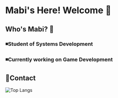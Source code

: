 # Mabi's Here! Welcome 💌

## Who's Mabi? 🐢
### ◾Student of Systems Development
### ◾Currently working on Game Development

## 🔗Contact

![Top Langs](https://github-readme-stats-git-masterrstaa-rickstaa.vercel.app/api/top-langs/?username=mb-fernandes&layout=compact&bg_color=000&border_color=30A3DC&title_color=E94D5F&text_color=FFF)
